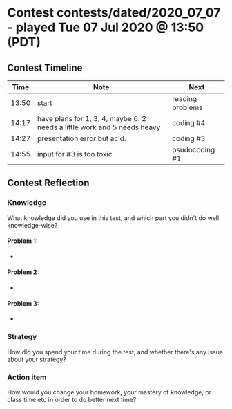 # Contest contests/dated/2020_07_07 - played Tue 07 Jul 2020 @ 13:50 (PDT)

## Contest Timeline

| Time | Note | Next |
|----|----|----|
13:50 | start | reading problems
14:17 | have plans for 1, 3, 4, maybe 6. 2 needs a little work and 5 needs heavy | coding #4
14:27 | presentation error but ac'd. | coding #3
14:55 | input for #3 is too toxic | psudocoding #1

## Contest Reflection

### Knowledge
What knowledge did you use in this test, and which part you didn't do well knowledge-wise?

#### Problem 1:

-

#### Problem 2:

-

#### Problem 3:

-

### Strategy
How did you spend your time during the test, and whether there's any issue about your strategy?

### Action item
How would you change your homework, your mastery of knowledge, or class time etc in order to do better next time?
